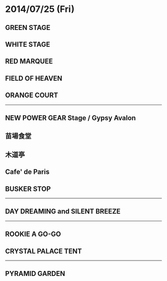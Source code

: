 # 2014/07/25 (Fri)

## GREEN STAGE


## WHITE STAGE


## RED MARQUEE


## FIELD OF HEAVEN


## ORANGE COURT


---

## NEW POWER GEAR Stage / Gypsy Avalon


## 苗場食堂


## 木道亭


## Cafe' de Paris


## BUSKER STOP


---

## DAY DREAMING and SILENT BREEZE


---

## ROOKIE A GO-GO


## CRYSTAL PALACE TENT


---

## PYRAMID GARDEN

